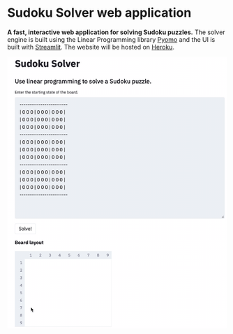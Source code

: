 # Sudoku Solver web application

**A fast, interactive web application for solving Sudoku puzzles.**
The solver engine is built using the Linear Programming library [Pyomo](https://www.pyomo.org) and the UI is built with [Streamlit](https://www.streamlit.io).
The website will be hosted on [Heroku](https://heroku.com).

![demo](demo.gif)
